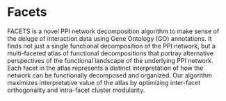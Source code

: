 # Facets
FACETS is a novel PPI network decomposition algorithm to make sense of the deluge of interaction data using Gene Ontology (GO) annotations. It finds not just a single functional decomposition of the PPI network, but a multi-faceted atlas of functional decompositions that portray alternative perspectives of the functional landscape of the underlying PPI network. Each facet in the atlas represents a distinct interpretation of how the network can be functionally decomposed and organized. Our algorithm maximizes interpretative value of the atlas by optimizing inter-facet orthogonality and intra-facet cluster modularity.
